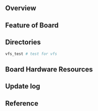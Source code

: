 ## Overview

## Feature of Board

## Directories

```sh
vfs_test # test for vfs
```

## Board Hardware Resources

## Update log

## Reference
